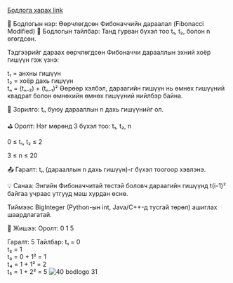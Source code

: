 <a href="https://www.hackerrank.com/challenges/fibonacci-modified/problem?isFullScreen=true">Бодлога харах link</a>

🔢 Бодлогын нэр: Өөрчлөгдсөн Фибоначчийн дараалал (Fibonacci Modified)
📘 Бодлогын тайлбар:
Танд гурван бүхэл тоо t₁, t₂, болон n өгөгдсөн.

Тэдгээрийг дараах өөрчлөгдсөн Фибоначчи дарааллын эхний хоёр гишүүн гэж үзнэ:

t₁ = анхны гишүүн  
t₂ = хоёр дахь гишүүн  
tₙ = (tₙ₋₂) + (tₙ₋₁)²
Өөрөөр хэлбэл, дараагийн гишүүн нь өмнөх гишүүний квадрат болон өмнөхийн өмнөх гишүүний нийлбэр байна.

🎯 Зорилго:
tₙ буюу дарааллын n дахь гишүүнийг ол.

⛳ Оролт:
Нэг мөрөнд 3 бүхэл тоо: t₁, t₂, n

0 ≤ t₁, t₂ ≤ 2

3 ≤ n ≤ 20

📤 Гаралт:
tₙ (дарааллын n дахь гишүүн)-г бүхэл тоогоор хэвлэнэ.

💡 Санаа:
Энгийн Фибоначчитай төстэй боловч дараагийн гишүүнд t(i-1)² байгаа учраас утгууд маш хурдан өснө.

Тиймээс BigInteger (Python-ын int, Java/C++-д тусгай төрөл) ашиглах шаардлагатай.

🧠 Жишээ:
Оролт:
0 1 5

Гаралт:
5
Тайлбар:
t₁ = 0  
t₂ = 1  
t₃ = 0 + 1² = 1  
t₄ = 1 + 1² = 2  
t₅ = 1 + 2² = 5
![40 bodlogo 31](https://github.com/user-attachments/assets/10c7ab4c-b1ee-4a62-9b96-8ba3a0ae1b9a)
